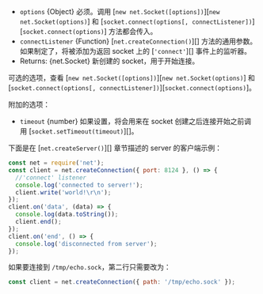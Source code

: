 <!-- YAML
added: v0.1.90
-->

* `options` {Object} 必须。调用 [`new net.Socket([options])`][`new net.Socket(options)`] 和 [`socket.connect(options[, connectListener])`][`socket.connect(options)`] 方法都会传入。
* `connectListener` {Function} [`net.createConnection()`][] 方法的通用参数。如果制定了，将被添加为返回 socket 上的 [`'connect'`][] 事件上的监听器。
* Returns: {net.Socket} 新创建的 socket，用于开始连接。

可选的选项，查看 [`new net.Socket([options])`][`new net.Socket(options)`] 和 [`socket.connect(options[, connectListener])`][`socket.connect(options)`]。

附加的选项：

* `timeout` {number} 如果设置，将会用来在 socket 创建之后连接开始之前调用 [`socket.setTimeout(timeout)`][]。

下面是在 [`net.createServer()`][] 章节描述的 server 的客户端示例：

```js
const net = require('net');
const client = net.createConnection({ port: 8124 }, () => {
  //'connect' listener
  console.log('connected to server!');
  client.write('world!\r\n');
});
client.on('data', (data) => {
  console.log(data.toString());
  client.end();
});
client.on('end', () => {
  console.log('disconnected from server');
});
```

如果要连接到 `/tmp/echo.sock`，第二行只需要改为：

```js
const client = net.createConnection({ path: '/tmp/echo.sock' });
```

